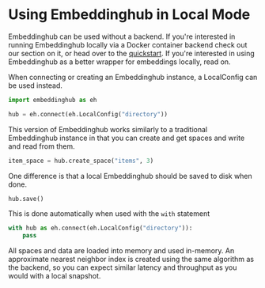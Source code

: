 # Using Embeddinghub in Local Mode

Embeddinghub can be used without a backend. If you're interested in running Embeddinghub locally via a Docker container backend check out our section on it, or head over to the [quickstart](quickstart.md). If you're interested in using Embeddinghub as a better wrapper for embeddings locally, read on.

When connecting or creating an Embeddinghub instance, a LocalConfig can be used instead.

```py
import embeddinghub as eh

hub = eh.connect(eh.LocalConfig("directory"))
```

This version of Embeddinghub works similarly to a traditional Embeddinghub instance in that you can create and get spaces and write and read from them.

```py
item_space = hub.create_space("items", 3)
```

One difference is that a local Embeddinghub should be saved to disk when done.

```py
hub.save()
```

This is done automatically when used with the `with` statement

```py
with hub as eh.connect(eh.LocalConfig("directory")):
	pass
```

All spaces and data are loaded into memory and used in-memory. An approximate nearest neighbor index is created using the same algorithm as the backend, so you can expect similar latency and throughput as you would with a local snapshot.
